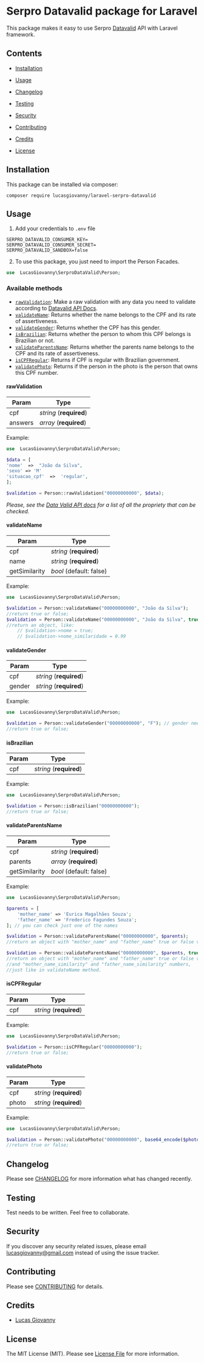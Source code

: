 # Serpro Datavalid package for Laravel

This package makes it easy to use Serpro [Datavalid](https://servicos.serpro.gov.br/datavalid/) API with Laravel framework.

## Contents

- [Installation](#installation)

- [Usage](#usage)

- [Changelog](#changelog)

- [Testing](#testing)

- [Security](#security)

- [Contributing](#contributing)

- [Credits](#credits)

- [License](#license)

## Installation

This package can be installed via composer:

`composer require lucasgiovanny/laravel-serpro-datavalid`

## Usage

1. Add your credentials to `.env` file

```
SERPRO_DATAVALID_CONSUMER_KEY=
SERPRO_DATAVALID_CONSUMER_SECRET=
SERPRO_DATAVALID_SANDBOX=false
```

2. To use this package, you just need to import the Person Facades.

```php
use  LucasGiovanny\SerproDataValid\Person;
```

### Available methods

 - [`rawValidation`](#rawValidation): Make a raw validation with any data you need to validate according to [Datavalid API Docs](https://apidocs.datavalidp.estaleiro.serpro.gov.br).
 - [`validateName`](#validateName): Returns whether the name belongs to the CPF and its rate of assertiveness.
 - [`validateGender`](#validateGender): Returns whether the CPF has this gender.
 - [`isBrazilian`](#isBrazilian): Returns whether the person to whom this CPF belongs is Brazilian or not.
 - [`validateParentsName`](#validateParentsName): Returns whether the parents name belongs to the CPF and its rate of assertiveness.
 - [`isCPFRegular`](#isCPFRegular): Returns if CPF is regular with Brazilian government.
 - [`validatePhoto`](#validatePhoto): Returns if the person in the photo is the person that owns this CPF number.

#### rawValidation

|Param| Type |
|--|--|
|cpf|*string* (**required**)|
|answers|*array* (**required**)|

Example:

```php
use  LucasGiovanny\SerproDataValid\Person;

$data = [
'nome'  =>  "João da Silva",
'sexo' => 'M'
'situacao_cpf'  =>  'regular',
];

$validation = Person::rawValidation("00000000000", $data);
```

*Please, see the [Data Valid API docs](https://apidocs.datavalidp.estaleiro.serpro.gov.br) for a list of all the propriety that can be checked.*

#### validateName

|Param| Type |
|--|--|
|cpf|*string* (**required**)|
|name|*string* (**required**)|
|getSimilarity|*bool* (default: false)|

Example:

```php
use  LucasGiovanny\SerproDataValid\Person;

$validation = Person::validateName("00000000000", "João da Silva");
//return true or false;
$validation = Person::validateName("00000000000", "João da Silva", true);
//return an object, like:
	// $validation->nome = true;
	// $validation->nome_similaridade = 0.99
```

#### validateGender

|Param| Type |
|--|--|
|cpf|*string* (**required**)|
|gender|*string* (**required**)|

Example:

```php
use  LucasGiovanny\SerproDataValid\Person;

$validation = Person::validateGender("00000000000", "F"); // gender needs to be "F" or "M"
//return true or false;
```

#### isBrazilian

|Param| Type |
|--|--|
|cpf|*string* (**required**)|

Example:

```php
use  LucasGiovanny\SerproDataValid\Person;

$validation = Person::isBrazilian("00000000000");
//return true or false;
```

#### validateParentsName

|Param| Type |
|--|--|
|cpf|*string* (**required**)|
|parents|*array* (**required**)|
|getSimilarity|*bool* (default: false)|

Example:

```php
use  LucasGiovanny\SerproDataValid\Person;

$parents = [
	'mother_name' => 'Eurica Magalhães Souza';
	'father_name' => 'Frederico Fagundes Souza';
]; // you can check just one of the names

$validation = Person::validateParentsName("00000000000", $parents);
//return an object with "mother_name" and "father_name" true or false values;

$validation = Person::validateParentsName("00000000000", $parents, true);
//return an object with "mother_name" and "father_name" true or false values, 
//and "mother_name_similarity" and "father_name_similarity" numbers,
//just like in validateName method.
```

#### isCPFRegular

|Param| Type |
|--|--|
|cpf|*string* (**required**)|

Example:

```php
use  LucasGiovanny\SerproDataValid\Person;

$validation = Person::isCPFRegular("00000000000");
//return true or false;
```

#### validatePhoto

|Param| Type |
|--|--|
|cpf|*string* (**required**)|
|photo|*string* (**required**)

Example:

```php
use  LucasGiovanny\SerproDataValid\Person;

$validation = Person::validatePhoto("00000000000", base64_encode($photo));
//return true or false;
```

## Changelog

Please see [CHANGELOG](CHANGELOG.md) for more information what has changed recently.

## Testing

Test needs to be written. Feel free to collaborate.

## Security

If you discover any security related issues, please email lucasgiovanny@gmail.com instead of using the issue tracker.

## Contributing

Please see [CONTRIBUTING](CONTRIBUTING.md) for details.

## Credits

- [Lucas Giovanny](https://github.com/lucasgiovanny)

## License

The MIT License (MIT). Please see [License File](LICENSE.md) for more information.
